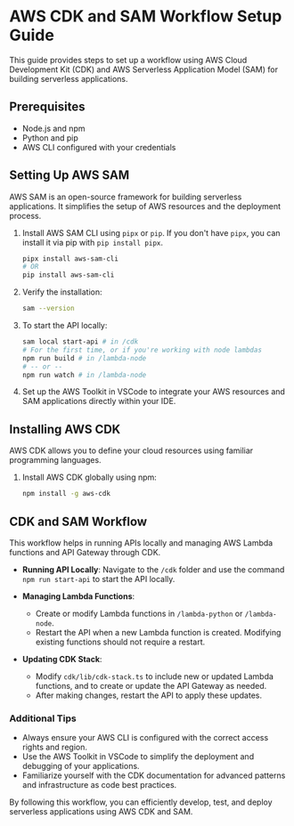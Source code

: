 # AWS CDK and SAM Workflow Setup Guide

This guide provides steps to set up a workflow using AWS Cloud Development Kit (CDK) and AWS Serverless Application Model (SAM) for building serverless applications.

## Prerequisites

- Node.js and npm
- Python and pip
- AWS CLI configured with your credentials

## Setting Up AWS SAM

AWS SAM is an open-source framework for building serverless applications. It simplifies the setup of AWS resources and the deployment process.

1. Install AWS SAM CLI using `pipx` or `pip`. If you don't have `pipx`, you can install it via pip with `pip install pipx`.

   ```bash
   pipx install aws-sam-cli
   # OR
   pip install aws-sam-cli
   ```

2. Verify the installation:

   ```bash
   sam --version
   ```

3. To start the API locally:

   ```bash
   sam local start-api # in /cdk
   # For the first time, or if you're working with node lambdas
   npm run build # in /lambda-node
   # -- or --
   npm run watch # in /lambda-node
   ```

4. Set up the AWS Toolkit in VSCode to integrate your AWS resources and SAM applications directly within your IDE.

## Installing AWS CDK

AWS CDK allows you to define your cloud resources using familiar programming languages.

1. Install AWS CDK globally using npm:

   ```bash
   npm install -g aws-cdk
   ```

## CDK and SAM Workflow

This workflow helps in running APIs locally and managing AWS Lambda functions and API Gateway through CDK.

- **Running API Locally**: Navigate to the `/cdk` folder and use the command `npm run start-api` to start the API locally.

- **Managing Lambda Functions**:

  - Create or modify Lambda functions in `/lambda-python` or `/lambda-node`.
  - Restart the API when a new Lambda function is created. Modifying existing functions should not require a restart.

- **Updating CDK Stack**:
  - Modify `cdk/lib/cdk-stack.ts` to include new or updated Lambda functions, and to create or update the API Gateway as needed.
  - After making changes, restart the API to apply these updates.

### Additional Tips

- Always ensure your AWS CLI is configured with the correct access rights and region.
- Use the AWS Toolkit in VSCode to simplify the deployment and debugging of your applications.
- Familiarize yourself with the CDK documentation for advanced patterns and infrastructure as code best practices.

By following this workflow, you can efficiently develop, test, and deploy serverless applications using AWS CDK and SAM.
